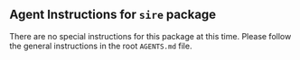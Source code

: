 ## Agent Instructions for `sire` package

There are no special instructions for this package at this time. Please follow the general instructions in the root `AGENTS.md` file.
